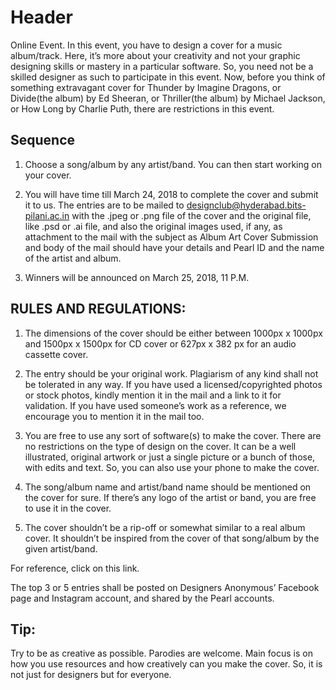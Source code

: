 <!-- TITLE: Albumart -->
<!-- SUBTITLE: A quick summary of Albumart -->

# Header
Online Event. In this event, you have to design a cover for a music album/track. Here, it’s more about your creativity and not your graphic designing skills or mastery in a particular software. So, you need not be a skilled designer as such to participate in this event. Now, before you think of something extravagant cover for Thunder by Imagine Dragons, or Divide(the album) by Ed Sheeran, or Thriller(the album) by Michael Jackson, or How Long by Charlie Puth, there are restrictions in this event.

## Sequence

1. Choose a song/album by any artist/band. You can then start working on your cover.

2. You will have time till March 24, 2018 to complete the cover and submit it to us. The entries are to be mailed to designclub@hyderabad.bits-pilani.ac.in with the .jpeg or .png file of the cover and the original file, like .psd or .ai file, and also the original images used, if any, as attachment to the mail with the subject as Album Art Cover Submission and body of the mail should have your details and Pearl ID and the name of the artist and album.

3. Winners will be announced on March 25, 2018, 11 P.M.

## RULES AND REGULATIONS:

1. The dimensions of the cover should be either between 1000px x 1000px and 1500px x 1500px for CD cover or 627px x 382 px for an audio cassette cover.

2. The entry should be your original work. Plagiarism of any kind shall not be tolerated in any way. If you have used a licensed/copyrighted photos or stock photos, kindly mention it in the mail and a link to it for validation. If you have used someone’s work as a reference, we encourage you to mention it in the mail too.

3. You are free to use any sort of software(s) to make the cover. There are no restrictions on the type of design on the cover. It can be a well illustrated, original artwork or just a single picture or a bunch of those, with edits and text. So, you can also use your phone to make the cover.

4. The song/album name and artist/band name should be mentioned on the cover for sure. If there’s any logo of the artist or band, you are free to use it in the cover.

5. The cover shouldn’t be a rip-off or somewhat similar to a real album cover. It shouldn’t be inspired from the cover of that song/album by the given artist/band.

For reference, click on this link.


The top 3 or 5 entries shall be posted on Designers Anonymous’ Facebook page and Instagram account, and shared by the Pearl accounts.

## Tip: 
Try to be as creative as possible. Parodies are welcome. Main focus is on how you use resources and how creatively can you make the cover. So, it is not just for designers but for everyone.